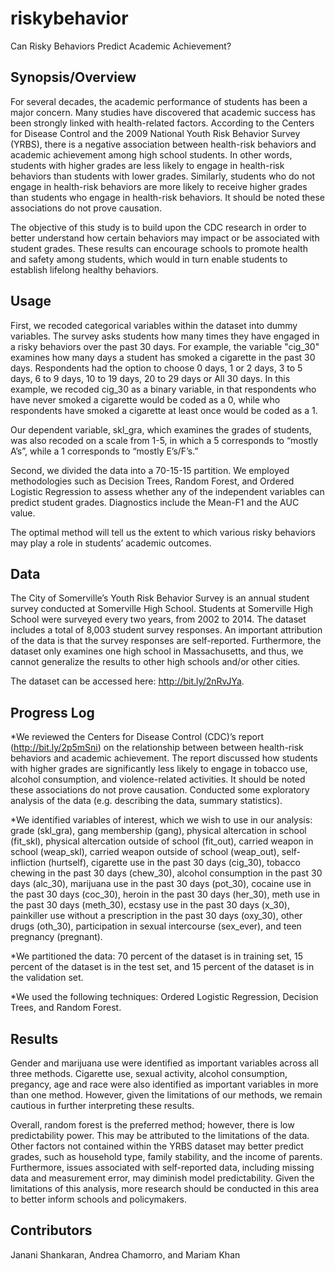 # riskybehavior
Can Risky Behaviors Predict Academic Achievement?
## Synopsis/Overview

For several decades, the academic performance of students has been a major concern. Many studies have discovered that academic success has been strongly linked with health-related factors. According to the Centers for Disease Control and the 2009 National Youth Risk Behavior Survey (YRBS), there is a negative association between health-risk behaviors and academic achievement among high school students. In other words, students with higher grades are less likely to engage in health-risk behaviors than students with lower grades. Similarly, students who do not engage in health-risk behaviors are more likely to receive higher grades than students who engage in health-risk behaviors. It should be noted these associations do not prove causation.

The objective of this study is to build upon the CDC research in order to better understand how certain behaviors may impact or be associated with student grades. These results can encourage schools to promote health and safety among students, which would in turn enable students to establish lifelong healthy behaviors.

## Usage

First, we recoded categorical variables within the dataset into dummy variables. The survey asks students how many times they have engaged in a risky behaviors over the past 30 days.  For example, the variable "cig_30" examines how many days a student has smoked a cigarette in the past 30 days. Respondents had the option to choose 0 days, 1 or 2 days, 3 to 5 days, 6 to 9 days, 10 to 19 days, 20 to 29 days or All 30 days.  In this example, we recoded cig_30 as a binary variable, in that respondents who have never smoked a cigarette would be coded as a 0, while who respondents have smoked a cigarette at least once would be coded as a 1. 

Our dependent variable, skl_gra, which examines the grades of students, was also recoded on a scale from 1-5, in which a 5 corresponds to “mostly A’s”, while a 1 corresponds to “mostly E’s/F’s.”

Second, we divided the data into a 70-15-15 partition. We employed methodologies such as Decision Trees, Random Forest, and Ordered Logistic Regression to assess whether any of the independent variables can predict student grades. Diagnostics include the Mean-F1 and the AUC value. 

The optimal method will tell us the extent to which various risky behaviors may play a role in students’ academic outcomes.
                
## Data

The City of Somerville’s Youth Risk Behavior Survey is an annual student survey conducted at Somerville High School. Students at Somerville High School were surveyed every two years, from 2002 to 2014. The dataset includes a total of 8,003 student survey responses. An important attribution of the data is that the survey responses are self-reported. Furthermore, the dataset only examines one high school in Massachusetts, and thus, we cannot generalize the results to other high schools and/or other cities. 

The dataset can be accessed here: http://bit.ly/2nRvJYa.

## Progress Log

*We reviewed the Centers for Disease Control (CDC)’s report (http://bit.ly/2p5mSni) on the relationship between between health-risk behaviors and academic achievement. The report discussed how students with higher grades are significantly less likely to engage in tobacco use, alcohol consumption, and violence-related activities. It should be noted these associations do not prove causation.
Conducted some exploratory analysis of the data (e.g. describing the data, summary statistics).

*We identified variables of interest, which we wish to use in our analysis: grade (skl_gra), gang membership (gang), physical altercation in school (fit_skl), physical altercation outside of school (fit_out), carried weapon in school (weap_skl), carried weapon outside of school (weap_out), self-infliction (hurtself), cigarette use in the past 30 days (cig_30), tobacco chewing in the past 30 days (chew_30), alcohol consumption in the past 30 days (alc_30), marijuana use in the past 30 days (pot_30), cocaine use in the past 30 days (coc_30), heroin in the past 30 days (her_30), meth use in the past 30 days (meth_30), ecstasy use in the past 30 days (x_30), painkiller use without a prescription in the past 30 days (oxy_30), other drugs (oth_30), participation in sexual intercourse (sex_ever), and teen pregnancy (pregnant).  

*We  partitioned the data: 70 percent of the dataset is in training set, 15 percent of the dataset is in the test set, and 15 percent of the dataset is in the validation set.

*We used the following techniques: Ordered Logistic Regression, Decision Trees, and Random Forest. 

## Results 

Gender and marijuana use were identified as important variables across all three methods. Cigarette use, sexual activity, alcohol consumption, pregancy, age and race were also identified as important variables in more than one method. However, given the limitations of our methods, we remain cautious in further interpreting these results.

Overall, random forest is the preferred method; however, there is low predictability power. This may be attributed to the limitations of the data. Other factors not contained within the YRBS dataset may better predict grades, such as household type, family stability, and the income of parents. Furthermore, issues associated with self-reported data, including missing data and measurement error, may diminish model predictability. Given the limitations of this analysis, more research should be conducted in this area to better inform schools and policymakers.

## Contributors 
Janani Shankaran,
Andrea Chamorro, and
Mariam Khan
